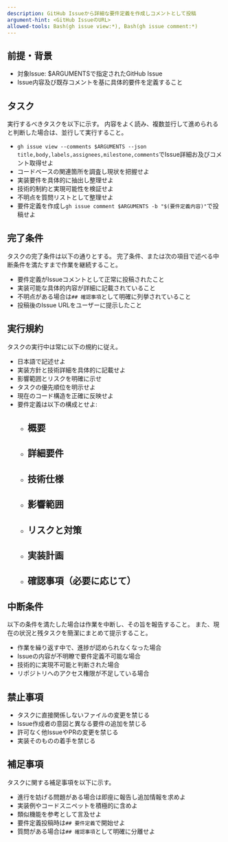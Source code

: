 ```yaml
---
description: GitHub Issueから詳細な要件定義を作成しコメントとして投稿
argument-hint: <GitHub IssueのURL>
allowed-tools: Bash(gh issue view:*), Bash(gh issue comment:*)
---
```


## 前提・背景

- 対象Issue: $ARGUMENTSで指定されたGitHub Issue
- Issue内容及び既存コメントを基に具体的要件を定義すること

## タスク

実行するべきタスクを以下に示す。
内容をよく読み、複数並行して進められると判断した場合は、並行して実行すること。

- `gh issue view --comments $ARGUMENTS --json title,body,labels,assignees,milestone,comments`でIssue詳細お及びコメント取得せよ
- コードベースの関連箇所を調査し現状を把握せよ
- 実装要件を具体的に抽出し整理せよ
- 技術的制約と実現可能性を検証せよ
- 不明点を質問リストとして整理せよ
- 要件定義を作成し`gh issue comment $ARGUMENTS -b "$(要件定義内容)"`で投稿せよ

## 完了条件

タスクの完了条件は以下の通りとする。
完了条件、または次の項目で述べる中断条件を満たすまで作業を継続すること。

- 要件定義がIssueコメントとして正常に投稿されたこと
- 実装可能な具体的内容が詳細に記載されていること  
- 不明点がある場合は`## 確認事項`として明確に列挙されていること
- 投稿後のIssue URLをユーザーに提示したこと

## 実行規約

タスクの実行中は常に以下の規約に従え。

- 日本語で記述せよ
- 実装方針と技術詳細を具体的に記載せよ
- 影響範囲とリスクを明確に示せ
- タスクの優先順位を明示せよ
- 現在のコード構造を正確に反映せよ
- 要件定義は以下の構成とせよ:
  - ## 概要
  - ## 詳細要件
  - ## 技術仕様
  - ## 影響範囲
  - ## リスクと対策
  - ## 実装計画
  - ## 確認事項（必要に応じて）

## 中断条件

以下の条件を満たした場合は作業を中断し、その旨を報告すること。
また、現在の状況と残タスクを簡潔にまとめて提示すること。

- 作業を繰り返す中で、進捗が認められなくなった場合
- Issueの内容が不明瞭で要件定義不可能な場合
- 技術的に実現不可能と判断された場合
- リポジトリへのアクセス権限が不足している場合

## 禁止事項

- タスクに直接関係しないファイルの変更を禁じる
- Issue作成者の意図と異なる要件の追加を禁じる
- 許可なく他IssueやPRの変更を禁じる
- 実装そのものの着手を禁じる

## 補足事項

タスクに関する補足事項を以下に示す。

- 進行を妨げる問題がある場合は即座に報告し追加情報を求めよ
- 実装例やコードスニペットを積極的に含めよ
- 類似機能を参考として言及せよ
- 要件定義投稿時は`## 要件定義`で開始せよ
- 質問がある場合は`## 確認事項`として明確に分離せよ
